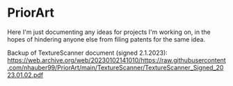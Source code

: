 # PriorArt
Here I'm just documenting any ideas for projects I'm working on, in the hopes of hindering anyone else from filing patents for the same idea.

Backup of TextureScanner document (signed 2.1.2023): https://web.archive.org/web/20230102141010/https://raw.githubusercontent.com/nhauber99/PriorArt/main/TextureScanner/TextureScanner_Signed_2023.01.02.pdf 
